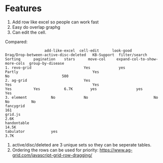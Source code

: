 # Features

1. Add row like excel so people can work fast
2. Easy do overlap graphg
3. Can edit the cell.

Compared:

```
                  add-like-excel  cell-edit      look-good       Drag/Drop-between-active-disc-deleted   KB-Support  filter/search      Sorting      pagination    stars      move-col     expand-col-to-show-more-cols  group-by-disease
1. revo-grid                        Yes             yes             Partly                                  Yes                            No                        500
2. ag-grid                          Yes                             Yes                                     Yes                          Yes          Yes           6.7K        yes                  yes                         Yes
3. element           No             No                              No                                      No          No
fancygrid                                                                                                                               161
grid.js                                                                                                                                 2.6K
handontable                                                                                                                            14.5K
tabulator            yes                                                                                                                3.7K
```

1. active/disc/deleted are 3 unique sets so they can be seperate tables.
2. Ordering the rows can be used for priority: https://www.ag-grid.com/javascript-grid-row-dragging/
